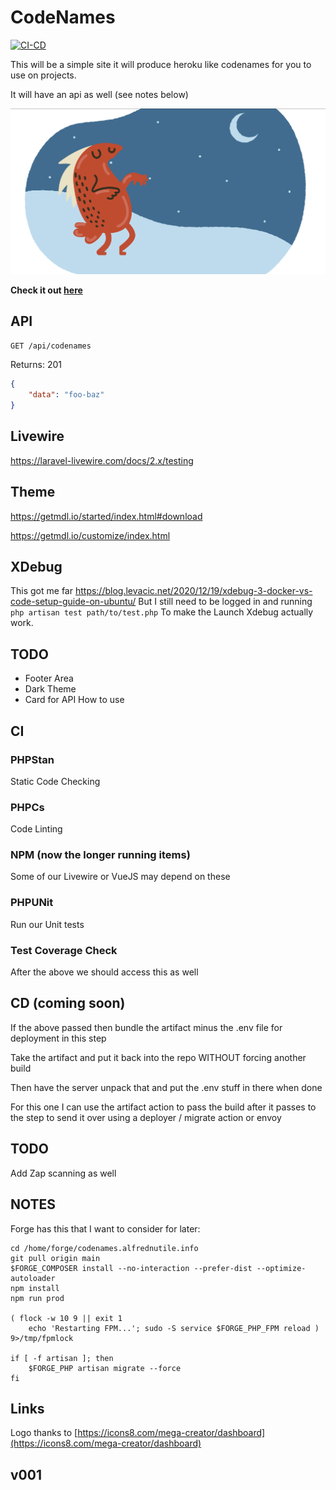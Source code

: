 # CodeNames

[![CI-CD](https://github.com/alnutile/codenames/actions/workflows/ci-cd.yml/badge.svg)](https://github.com/alnutile/codenames/actions/workflows/ci-cd.yml)

This will be a simple site it will produce heroku like codenames for you to use on projects.

It will have an api as well (see notes below)

![](logo.png)

**Check it out [here](https://codenames.alfrednutile.info)**

## API

`GET /api/codenames`

Returns: 201

```json
{
    "data": "foo-baz"
}
```

## Livewire

https://laravel-livewire.com/docs/2.x/testing

## Theme

https://getmdl.io/started/index.html#download

https://getmdl.io/customize/index.html

## XDebug

This got me far https://blog.levacic.net/2020/12/19/xdebug-3-docker-vs-code-setup-guide-on-ubuntu/
But I still need to be logged in and running `php artisan test path/to/test.php`
To make the Launch Xdebug actually work.

## TODO

-   Footer Area
-   Dark Theme
-   Card for API How to use

## CI

### PHPStan

Static Code Checking

### PHPCs

Code Linting

### NPM (now the longer running items)

Some of our Livewire or VueJS may depend on these

### PHPUNit

Run our Unit tests

### Test Coverage Check

After the above we should access this as well

## CD (coming soon)

If the above passed then bundle the artifact
minus the .env file for deployment in this step

Take the artifact and put it back into the repo WITHOUT forcing another build

Then have the server unpack that and put the .env stuff in there when done

For this one I can use the artifact action to pass the build after it passes to the step to
send it over using a deployer / migrate action or envoy

## TODO

Add Zap scanning as well

## NOTES

Forge has this that I want to consider for later:

```
cd /home/forge/codenames.alfrednutile.info
git pull origin main
$FORGE_COMPOSER install --no-interaction --prefer-dist --optimize-autoloader
npm install
npm run prod

( flock -w 10 9 || exit 1
    echo 'Restarting FPM...'; sudo -S service $FORGE_PHP_FPM reload ) 9>/tmp/fpmlock

if [ -f artisan ]; then
    $FORGE_PHP artisan migrate --force
fi
```

## Links

Logo thanks to [https://icons8.com/mega-creator/dashboard](https://icons8.com/mega-creator/dashboard)

## v001
